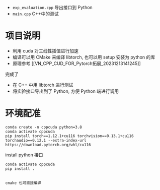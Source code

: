 - `exp_evaluation.cpp` 导出接口到 Python
- `main.cpp` C++中的测试

# 项目说明
- 利用 cuda 对三线性插值进行加速
- 编译可以用 CMake 来编译 libtorch, 也可以用 setup 安装为 python 的库
- 原理参考 [[VN_CPP_CUD_FOR_Pytorch拓展_20231213141245]]

完成了
- 在 C++ 中用 libtorch 进行测试
- 将实验接口导出到了 Python, 方便 Python 端进行调用




# 环境配准
```shell
conda create -n cppcuda python=3.8
conda activate cppcuda
pip install torch==1.12.1+cu116 torchvision==0.13.1+cu116 torchaudio==0.12.1 --extra-index-url https://download.pytorch.org/whl/cu116
```


install python 接口
```shell
conda activate cppcuda
pip install .


cmake 也可直接编译
```